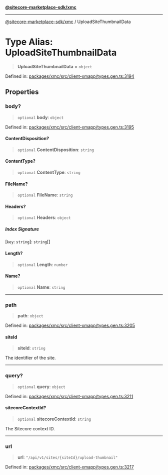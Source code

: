[**@sitecore-marketplace-sdk/xmc**](../README.md)

***

[@sitecore-marketplace-sdk/xmc](../README.md) / UploadSiteThumbnailData

# Type Alias: UploadSiteThumbnailData

> **UploadSiteThumbnailData** = `object`

Defined in: [packages/xmc/src/client-xmapp/types.gen.ts:3194](https://github.com/Sitecore/sitecore-marketplace-sdk/blob/af886e6134b8d1079ef5b8ef70b7eb2f1d9c8aeb/packages/xmc/src/client-xmapp/types.gen.ts#L3194)

## Properties

### body?

> `optional` **body**: `object`

Defined in: [packages/xmc/src/client-xmapp/types.gen.ts:3195](https://github.com/Sitecore/sitecore-marketplace-sdk/blob/af886e6134b8d1079ef5b8ef70b7eb2f1d9c8aeb/packages/xmc/src/client-xmapp/types.gen.ts#L3195)

#### ContentDisposition?

> `optional` **ContentDisposition**: `string`

#### ContentType?

> `optional` **ContentType**: `string`

#### FileName?

> `optional` **FileName**: `string`

#### Headers?

> `optional` **Headers**: `object`

##### Index Signature

\[`key`: `string`\]: `string`[]

#### Length?

> `optional` **Length**: `number`

#### Name?

> `optional` **Name**: `string`

***

### path

> **path**: `object`

Defined in: [packages/xmc/src/client-xmapp/types.gen.ts:3205](https://github.com/Sitecore/sitecore-marketplace-sdk/blob/af886e6134b8d1079ef5b8ef70b7eb2f1d9c8aeb/packages/xmc/src/client-xmapp/types.gen.ts#L3205)

#### siteId

> **siteId**: `string`

The identifier of the site.

***

### query?

> `optional` **query**: `object`

Defined in: [packages/xmc/src/client-xmapp/types.gen.ts:3211](https://github.com/Sitecore/sitecore-marketplace-sdk/blob/af886e6134b8d1079ef5b8ef70b7eb2f1d9c8aeb/packages/xmc/src/client-xmapp/types.gen.ts#L3211)

#### sitecoreContextId?

> `optional` **sitecoreContextId**: `string`

The Sitecore context ID.

***

### url

> **url**: `"/api/v1/sites/{siteId}/upload-thumbnail"`

Defined in: [packages/xmc/src/client-xmapp/types.gen.ts:3217](https://github.com/Sitecore/sitecore-marketplace-sdk/blob/af886e6134b8d1079ef5b8ef70b7eb2f1d9c8aeb/packages/xmc/src/client-xmapp/types.gen.ts#L3217)
